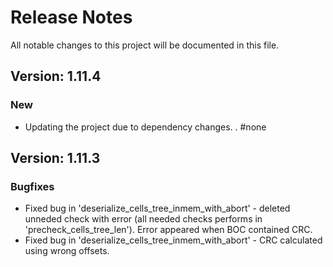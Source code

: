 # Release Notes

All notable changes to this project will be documented in this file.

## Version: 1.11.4

### New
 - Updating the project due to dependency changes. . #none


## Version: 1.11.3

### Bugfixes

- Fixed bug in 'deserialize_cells_tree_inmem_with_abort' - deleted unneded check with error (all needed checks performs in 'precheck_cells_tree_len'). Error appeared when BOC contained CRC.
- Fixed bug in 'deserialize_cells_tree_inmem_with_abort' - CRC calculated using wrong offsets.
